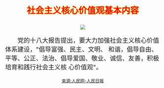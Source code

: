 <!--66666666 edu_1_6_1.html-->
<!doctype html>
<html lang="en">
    <head>
    <meta charset="UTF-8" />
    <title>社会主义核心价值观</title>
    <style type="text/css">
    body {text-align:center;margin:0 50px;}
    p {font-size:20px;text-indent:2em;text-align: left;}
    h3 {font-size:28px;text-shadow: 0px 0px 5px yellow;color:red;}
    </style>
</head>
 <body>
    <h3>社会主义核心价值观基本内容</h3>
    <div id="">
        <img src ="111.jpg">
    </div>
    <p>党的十八大报告提出，要大力加强社会主义核心价值体系建设，"倡导富强、民主、文明、
        和谐，倡导自由、平等、公正、法治、倡导爱国、敬业、诚信、友善，积极培育和践行社会主义核
        心价值观"。</p>
        <a href="http://paper.people.com.cn/">来源:人民网-人民日报</a>
        <script type="text/javascript">
            alert("我们要努力成为德智体美劳全面发展的社会主义建设者和接班人！");
        </script>
    </body>
</html>
